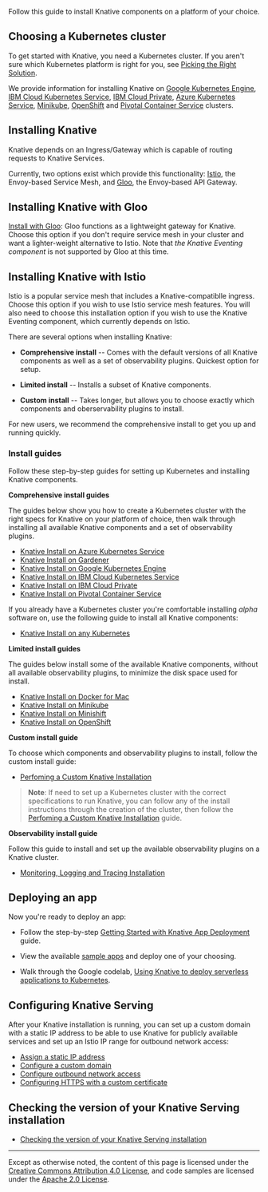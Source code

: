 
Follow this guide to install Knative components on a platform of your choice.

## Choosing a Kubernetes cluster

To get started with Knative, you need a Kubernetes cluster. If you aren't sure
which Kubernetes platform is right for you, see
[Picking the Right Solution](https://kubernetes.io/docs/setup/pick-right-solution/).

We provide information for installing Knative on
[Google Kubernetes Engine](https://cloud.google.com/kubernetes-engine/docs/),
[IBM Cloud Kubernetes Service](https://www.ibm.com/cloud/container-service),
[IBM Cloud Private](https://www.ibm.com/cloud/private),
[Azure Kubernetes Service](https://docs.microsoft.com/en-us/azure/aks/),
[Minikube](https://kubernetes.io/docs/setup/minikube/),
[OpenShift](https://github.com/openshift/origin) and
[Pivotal Container Service](https://pivotal.io/platform/pivotal-container-service)
clusters.

## Installing Knative

Knative depends on an Ingress/Gateway which is capable of routing requests to
Knative Services.

Currently, two options exist which provide this functionality:
[Istio](https://istio.io/), the Envoy-based Service Mesh, and
[Gloo](https://gloo.solo.io/), the Envoy-based API Gateway.

## Installing Knative with Gloo

[Install with Gloo](Knative-with-Gloo.md): Gloo functions as a lightweight
gateway for Knative. Choose this option if you don't require service mesh in
your cluster and want a lighter-weight alternative to Istio. Note that _the
Knative Eventing component_ is not supported by Gloo at this time.

## Installing Knative with Istio

Istio is a popular service mesh that includes a Knative-compatiblle ingress.
Choose this option if you wish to use Istio service mesh features. You will also
need to choose this installation option if you wish to use the Knative Eventing
component, which currently depends on Istio.

There are several options when installing Knative:

- **Comprehensive install** -- Comes with the default versions of all Knative
  components as well as a set of observability plugins. Quickest option for
  setup.

- **Limited install** -- Installs a subset of Knative components.

- **Custom install** -- Takes longer, but allows you to choose exactly which
  components and oberservability plugins to install.

For new users, we recommend the comprehensive install to get you up and running
quickly.

### Install guides

Follow these step-by-step guides for setting up Kubernetes and installing
Knative components.

**Comprehensive install guides**

The guides below show you how to create a Kubernetes cluster with the right
specs for Knative on your platform of choice, then walk through installing all
available Knative components and a set of observability plugins.

- [Knative Install on Azure Kubernetes Service](Knative-with-AKS.md)
- [Knative Install on Gardener](Knative-with-Gardener.md)
- [Knative Install on Google Kubernetes Engine](Knative-with-GKE.md)
- [Knative Install on IBM Cloud Kubernetes Service](Knative-with-IKS.md)
- [Knative Install on IBM Cloud Private](Knative-with-ICP.md)
- [Knative Install on Pivotal Container Service](Knative-with-PKS.md)

If you already have a Kubernetes cluster you're comfortable installing _alpha_
software on, use the following guide to install all Knative components:

- [Knative Install on any Kubernetes](Knative-with-any-k8s.md)

**Limited install guides**

The guides below install some of the available Knative components, without all
available observability plugins, to minimize the disk space used for install.

- [Knative Install on Docker for Mac](Knative-with-Docker-for-Mac.md)
- [Knative Install on Minikube](Knative-with-Minikube.md)
- [Knative Install on Minishift](Knative-with-Minishift.md)
- [Knative Install on OpenShift](Knative-with-OpenShift.md)

**Custom install guide**

To choose which components and observability plugins to install, follow the
custom install guide:

- [Perfoming a Custom Knative Installation](Knative-custom-install.md)

> **Note**: If need to set up a Kubernetes cluster with the correct
> specifications to run Knative, you can follow any of the install instructions
> through the creation of the cluster, then follow the
> [Perfoming a Custom Knative Installation](knative-custom-install.md) guide.

**Observability install guide**

Follow this guide to install and set up the available observability plugins on a
Knative cluster.

- [Monitoring, Logging and Tracing Installation](../serving/installing-logging-metrics-traces.md)

## Deploying an app

Now you're ready to deploy an app:

- Follow the step-by-step
  [Getting Started with Knative App Deployment](getting-started-knative-app.md)
  guide.

- View the available [sample apps](../serving/samples) and deploy one of your
  choosing.

- Walk through the Google codelab,
  [Using Knative to deploy serverless applications to Kubernetes](https://codelabs.developers.google.com/codelabs/knative-intro/#0).

## Configuring Knative Serving

After your Knative installation is running, you can set up a custom domain with
a static IP address to be able to use Knative for publicly available services
and set up an Istio IP range for outbound network access:

- [Assign a static IP address](../serving/gke-assigning-static-ip-address.md)
- [Configure a custom domain](../serving/using-a-custom-domain.md)
- [Configure outbound network access](../serving/outbound-network-access.md)
- [Configuring HTTPS with a custom certificate](../serving/using-an-ssl-cert.md)

## Checking the version of your Knative Serving installation

- [Checking the version of your Knative Serving installation](check-install-version.md)

---

Except as otherwise noted, the content of this page is licensed under the
[Creative Commons Attribution 4.0 License](https://creativecommons.org/licenses/by/4.0/),
and code samples are licensed under the
[Apache 2.0 License](https://www.apache.org/licenses/LICENSE-2.0).
